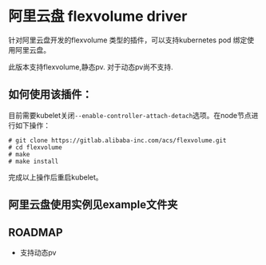# 阿里云盘 flexvolume driver

针对阿里云盘开发的flexvolume 类型的插件，可以支持kubernetes pod 绑定使用阿里云盘。

此版本支持flexvolume,静态pv. 对于动态pv尚不支持.

## 如何使用该插件：

目前需要kubelet关闭`--enable-controller-attach-detach`选项。在node节点进行如下操作：

```
# git clone https://gitlab.alibaba-inc.com/acs/flexvolume.git
# cd flexvolume
# make
# make install
```
完成以上操作后重启kubelet。

## 阿里云盘使用实例见example文件夹


## ROADMAP

- 支持动态pv

